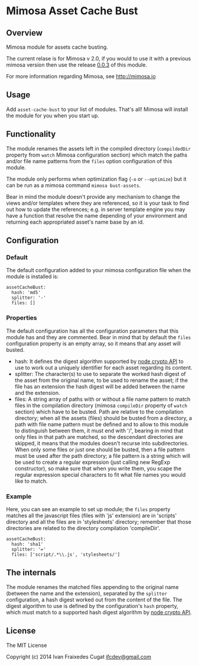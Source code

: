 Mimosa Asset Cache Bust 
===========

## Overview

Mimosa module for assets cache busting.

The current relase is for Mimosa v 2.0, if you would to use it with a previous mimosa version then use the release [0.0.3](https://github.com/ifraixedes/mimosa-asset-cache-bust/tree/v0.0.3) of this module. 

For more information regarding Mimosa, see http://mimosa.io

## Usage

Add `asset-cache-bust` to your list of modules.  That's all!  Mimosa will install the module for you when you start up.

## Functionality

The module renames the assets left in the compiled directory (`compildedDir` property from `watch` Mimosa configuration section) which match the paths and/or file name patterns from the `files` option configuration of this module.

The module only performs when optimization flag (`-o` or `--optimize`) but it can be run as a mimosa command `mimosa bust-assets`.

Bear in mind the module doesn't provide any mechanism to change the views and/or templates where they are referenced, so it is your task to find out how to update the references; e.g. in server template engine you may have a function that resolve the name depending of your environment and returning each appropriated asset's name base by an id.

## Configuration

### Default

The default configuration added to your mimosa configuration file when the module is installed is:

```
assetCacheBust:
  hash: 'md5'
  splitter: '-'
  files: []
```

### Properties

The default configuration has all the configuration parameters that this module has and they are commented.
Bear in mind that by default the `files` configuration property is an empty array, so it means that any asset will busted.

* hash: It defines the digest algorithm supported by [node crypto API](http://nodejs.org/api/crypto.html#crypto_class_hash) to use to work out a uniquely identifier for each asset regarding its content.
* splitter: The character(s) to use to separate the worked hash digest of the asset from the original name, to be used to rename the asset; if the file has an extension the hash digest will be added between the name and the extension.
* files: A string array of paths with or without a file name pattern to match files in the compilation directory (mimosa `compileDir` property of `watch` section) which have to be busted.
  Path are relative to the compilation directory; when all the assets (files) should be busted from a directory, a path with file name pattern must be defined and to allow to this module to distinguish between them, it must end with '/', bearing in mind that only files in that path are matched, so the descendant directories are skipped, it means that the modules doesn't recurse into subdirectories.
  When only some files or just one should be busted, then a file pattern must be used after the path directory; a file pattern is a string which will be used to create a regular expression (just calling new RegExp constructor), so make sure that when you write them, you scape the regular expression special characters to fit what file names you would like to match.

### Example

Here, you can see an example to set up module; the `files` property matches all the javascript files (files with 'js' extension) are in 'scripts' directory and all the files are in 'stylesheets' directory; remember that those directories are related to the directory compilation 'compileDir'. 

```
assetCacheBust:
  hash: 'sha1'
  splitter: '='
  files: ['script/.*\\.js', 'stylesheets/']
```

## The internals

The module renames the matched files appending to the original name (between the name and the extension), separated by the `splitter` configuration, a hash digest worked out from the content of the file. The digest algorithm to use is defined by the configuration's `hash` property, which must match to a supported hash digest algorithm by [node crypto API](http://nodejs.org/api/crypto.html#crypto_class_hash).

## License

The MIT License

Copyright (c) 2014 Ivan Fraixedes Cugat <ifcdev@gmail.com>

